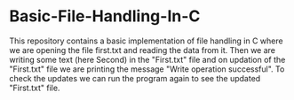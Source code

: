 # Basic-File-Handling-In-C

This repository contains a basic implementation of file handling in C where we are opening the file first.txt and reading the data from it. Then we are writing some text (here Second) in the "First.txt" file and on updation of the "First.txt" file we are printing the message "Write operation successful". To check the updates we can run the program again to see the updated "First.txt" file.

